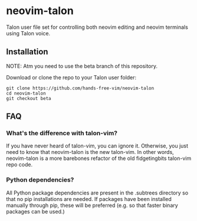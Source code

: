 # neovim-talon

Talon user file set for controlling both neovim editing and neovim terminals using Talon voice.

## Installation

NOTE: Atm you need to use the beta branch of this repository.

Download or clone the repo to your Talon user folder:

```
git clone https://github.com/hands-free-vim/neovim-talon
cd neovim-talon
git checkout beta
```

## FAQ

### What's the difference with talon-vim?

If you have never heard of talon-vim, you can ignore it. Otherwise, you just need to know that neovim-talon is the new talon-vim. In other words, neovim-talon is a more barebones refactor of the old fidgetingbits talon-vim repo code.

### Python dependencies?

All Python package dependencies are present in the .subtrees directory so that no pip installations are needed. If packages have been installed manually through pip, these will be preferred (e.g. so that faster binary packages can be used.)
